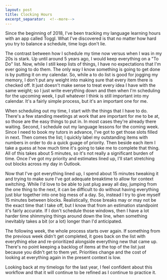 ```yaml
---
layout: post
title: Clocking Hours
excerpt_separator:  <!--more-->
---
```


Since the beginning of 2018, I've been tracking my language learning hours with an app called Toggl. What I've discovered is that no matter how hard you try to balance a schedule, time logs don't lie.
<!--more-->

The contrast between how I schedule my time now versus when I was in my 20s is stark. Up until around 5 years ago, I would keep everything on a "To Do" list. Now, while I still keep lists of things, I have no expectations that I'm ever going to do them. The only way I know something is going to get done is by putting it on my calendar. So, while a to do list is good for jogging my memory, I don't put any weight into making sure that every item there is checked off. It just doesn't make sense to treat every idea I have with the same weight; so I just write everything down and then when I'm scheduling for the upcoming week, I pull whatever I think is still important into my calendar. It's a fairly simple process, but it's an important one for me.

When scheduling out my time, I start with the things that I have to do. There's a few standing meetings at work that are important for me to be at, so those are the easy things to put in. In most cases they're already there waiting. Second, I schedule out my language lessons for the coming week. Since I need to book my tutors in advance, I've got to get those slots filled in next. Then comes the list; I quickly label my outstanding items with numbers in order to do a quick guage of priority. Then beside each item I take a guess at how much time it's going to take me to complete that thing. All of this takes about 5 minutes, so it's not really a significant burden of time. Once I've got my priority and estimates lined up, I'll start stretching out blocks across my day in Outlook.

Now that I've got everything lined up, I spend about 15 minutes tweaking it and trying to make sure I've got adequate breaktime to allow for context switching. While I'd love to be able to just plug away all day, jumping from the one thing to the next, it can be difficult to do without having everything just blur together into one big mess of a day. So, instead I try to give myself 15 minutes between blocks. Realistically, those breaks may or may not be the exact time that I take off, but I know that from an estimation standpoint it's fairly accurate. If I don't schedule those windows, then I have a lot harder time shimmying things around down the line, when something inevitably takes a bit (or a lot) longer than I'd anticipated.

The following week, the whole process starts over again. If something from the previous week didn't get completed, it goes back on the list with everything else and re-prioritized alongside everything new that came up. There's no point keeping a backlog of items at the top of the list just because you didn't get to them yet. Priorities change and the cost of looking at everything again in the present context is low.

Looking back at my timelogs for the last year, I feel confident about this workflow and that it will continue to be refined as I continue to practice it.
